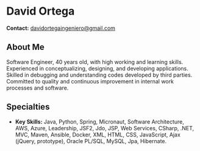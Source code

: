 # David Ortega

**Contact:** davidortegaingeniero@gmail.com

## About Me

Software Engineer, 40 years old, with high working and learning skills. Experienced in conceptualizing, designing, and developing applications. Skilled in debugging and understanding codes developed by third parties. Committed to quality and continuous improvement in internal work processes and software.

## Specialties

- **Key Skills:** Java, Python, Spring, Micronaut, Software Architecture, AWS, Azure, Leadership, JSF2, Jdo, JSP, Web Services, CSharp, .NET, MVC, Maven, Ansible, Docker, XML, HTML, CSS, JavaScript, Ajax (jQuery, prototype), Oracle PL/SQL, MySQL, Jpa, Hibernate.
